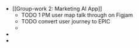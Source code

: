 - [[Group-work 2: Marketing AI App]]
	- TODO 1 PM user map talk through on Figjam
	- TODO convert user journey to EPIC
	-
-
-